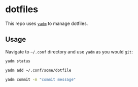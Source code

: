 # dotfiles

This repo uses [`yadm`](https://yadm.io/) to manage dotfiles.

## Usage

Navigate to `~/.conf` directory and use `yadm` as you would `git`:

```bash
yadm status
```

```bash
yadm add ~/.conf/some/dotfile
```

```bash
yadm commit -m "commit message"
```
